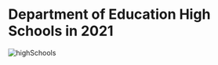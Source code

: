 # Department of Education High Schools in 2021
![highSchools](https://user-images.githubusercontent.com/52837649/110194206-56bb8c00-7e05-11eb-8dfa-6db72738ef77.png)

